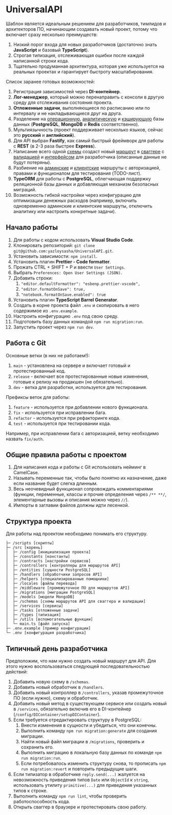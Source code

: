 # UniversalAPI

Шаблон является идеальным решением для разработчиков, тимлидов и архитекторов ПО, начинающим создавать новый проект, потому что включает сразу несколько преимуществ:

1. Низкий порог входа для новых разработчиков (достаточно знать **JavaScript** и базовый **TypeScript**).
2. Строгая типизация, отслеживающая ошибки после каждой написанной строки кода.
3. Тщательно продуманная архитектура, которая уже используется на реальных проектах и гарантирует быстроту масштабирования.

Список заранее готовых возможностей:

1. Регистрация зависимостей через **DI-контейнер**.
2. **Лог-менеджер**, который можно перенаправить с консоли в другую среду для отслеживания состояния проекта.
3. **Отложенные задачи**, выполняющиеся по расписанию или по интервалу и не накладывающиеся друг на друга.
4. Разделение на <ins>операционную</ins>, <ins>аналитическую</ins> и <ins>кэширующую</ins> базы данных (**PostgreSQL**, **MongoDB** и **Redis** соответственно).
5. Мультиязычность (проект поддерживает несколько языков, сейчас это **русский** и **английский**).
6. Для API выбран **Fastify**, как самый быстрый фреймворк для работы с **REST** (в 2-3 раза быстрее **Express**).
7. Написание всего одной <ins>схемы</ins> создаст новый <ins>маршрут</ins> в <ins>сваггере</ins> с <ins>валидацией</ins> и <ins>интерфейсом</ins> для разработчика (описанные данные не будут потеряны).
8. Разбиение на <ins>админские</ins> и <ins>клиентские</ins> маршруты с авторизацией, правами и функционалом для тестирования (TODO-лист).
9. **TypeORM** для работы с **PostgreSQL**, облегчающая поддержку реляционной базы данных и добавляющая механизм безопасных миграций.
10. Возможность гибкой настройки через конфигурацию для оптимизации денежных расходов (например, включить одновременно админские и клиентские маршруты, отключить аналитику или настроить конкретные задачи).

## Начало работы

1. Для работы с кодом использовать **Visual Studio Code**.
2. Клонировать репозиторий: `git clone git@github.com:yazloysasha/UniversalAPI.git`.
3. Установить зависимости: `npm install`.
4. Установить плагин **Prettier - Code formatter**.
5. Прожать CTRL + SHIFT + P и ввести `User Settings`.
6. Выбрать `Preferences: Open User Settings (JSON)`.
7. Добавить строки:
   1. `"editor.defaultFormatter": "esbenp.prettier-vscode",`
   2. `"editor.formatOnSave": true,`
   3. `"notebook.formatOnSave.enabled": true`
8. Установить плагин **TypeScript Barrel Generator**.
9. Создать в корне проекта файл `.env` и скопировать в него содержимое из `.env.example`.
10. Настроить конфигурацию `.env` под свою среду.
11. Подготовить базу данных командой `npm run migration:run`.
12. Запустить проект через `npm run dev`.

## Работа с Git

Основные ветки (в них не работаем!):

1. `main` - установлена на сервере и включает готовый и протестированный код.
2. `release` - включает все протестированные новые изменения, готовые к релизу на продакшен (не обязательно).
3. `dev` - ветка для разработки, используется для тестирования.

Префиксы веток для работы:

1. `feature` - используется при добавлении нового функционала.
2. `fix` - используется при исправлении бага.
3. `refactor` - используется при рефакторинге кода.
4. `test` - используется при тестировании кода.

Например, при исправлении бага с авторизацией, ветку необходимо назвать `fix/auth`.

## Общие правила работы с проектом

1. Для написания кода и работы с Git использовать нейминг в CamelCase.
2. Называть переменные так, чтобы было понятно их назначение, даже если название будет слегка длинным.
3. Весь неочевидный функционал сопровождать комментариями (функции, переменные, классы и прочие определения через `/** **/`, элементарные вызовы и описания можно через `//`).
4. Импорты в заглавии файлов должны идти лесенкой.

## Структура проекта

Для работы над проектом необходимо понимать его структуру.

```
├─ /scripts [скрипты]
├─ /src [корень]
│  ├─ /config [инициализация проекта]
│  ├─ /constants [константы]
│  ├─ /contracts [настройки сервисов]
│  ├─ /controllers [контроллеры для маршрутов API]
│  ├─ /entities [сущности PostgreSQL]
│  ├─ /handlers [обработчики запросов API]
│  ├─ /helpers [специализированные помощники]
│  ├─ /locales [файлы перевода]
│  ├─ /middleware [промежуточное ПО для маршрутов API]
│  ├─ /migrations [миграции PostgreSQL]
│  ├─ /models [модели MongoDB]
│  ├─ /schemas [схемы маршрутов API для сваггера и валидации]
│  ├─ /services [сервисы]
│  ├─ /tasks [отложенные задачи]
│  ├─ /types [типизация]
│  ├─ /utils [вспомогательные функции]
│  └─ main.ts [файл запуска]
├─ .env.example [пример конфигурации]
└─ .env [конфигурация разработчика]
```

## Типичный день разработчика

Предположим, что нам нужно создать новый маршрут для API. Для этого нужно воспользоваться следующей последовательностью действий:

1. Добавить новую схему в `/schemas`.
2. Добавить новый обработчик в `/handlers`.
3. Добавить новый контроллер в `/controllers`, указав промежуточное ПО (если нужно), схему и обработчик.
4. Добавить новый метод в существующем сервисе или создать новый в `/services`, обязательно включив его в DI-контейнер (`/config/DIContainer/setupDIContainer`).
5. Если требуется отредактировать структуру в PostgreSQL:
   1. Внести изменения в сущности и убедиться, что они конечны.
   2. Выполнить команду `npm run migration:generate` для создания миграции.
   3. Найти новый файл миграции в `/migrations`, проверить и сохранить его.
   4. Выполнить миграцию в локальную базу данных по команде `npm run migration:run`.
   5. Если потребовалось изменить структуру снова, то прописать `npm run migration:revert` и повторить предыдущие шаги.
6. Если типизатор в обработчике `reply.send(...)` жалуется на невозможность приведения типов `Date` или `ObjectId` к `string`, использовать утилиту `primitive(...)` для приведения указанных типов к строке.
7. Выполнить команду `npm run lint`, чтобы проверить работоспособность кода.
8. Открыть сваггер в браузере и протестировать свою работу.
